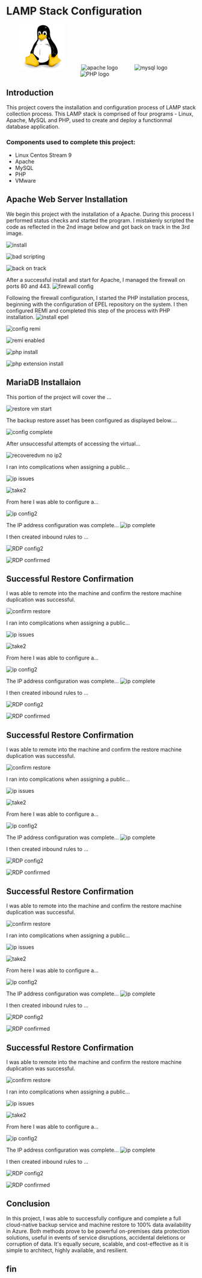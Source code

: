 # LAMP Stack Configuration

<div align="center">
  <img src="https://raw.githubusercontent.com/devicons/devicon/master/icons/linux/linux-original.svg" height="120" alt="linux logo"  />
  <img width="36" />
  <img src="https://seeklogo.com/images/A/apache-logo-89257496F9-seeklogo.com.png" height="120" alt="apache logo"  />
  <img width="36" />
  <img src="https://cdn.jsdelivr.net/gh/devicons/devicon/icons/mysql/mysql-original.svg" height="120" alt="mysql logo"  />
  <img width="36" />
  <img src="https://upload.wikimedia.org/wikipedia/commons/thumb/2/27/PHP-logo.svg/2560px-PHP-logo.svg.png" height="110" alt="PHP logo"  />
  <img width="30" />
</div>

## Introduction

This project covers the installation and configuration process of LAMP stack collection process. This LAMP stack is comprised of four programs - Linux, Apache, MySQL and PHP, used to create and deploy a functionmal database application. 

### Components used to complete this project:

- Linux Centos Stream 9
- Apache
- MySQL
- PHP
- VMware

## Apache Web Server Installation

We begin this project with the installation of a Apache. During this process I performed status checks and started the program. I mistakenly scripted the code as reflected in the 2nd image below and got back on track in the 3rd image.

![install](https://imgur.com/jBQejrd.jpg)

![bad scripting](https://imgur.com/LBc9PUh.jpg) 

![back on track](https://imgur.com/4Bh8LdG.jpg)

After a successful install and start for Apache, I managed the firewall on ports 80 and 443.
![firewall config](https://imgur.com/DpZ6Tx1.jpg) 

Following the firewall configuration, I started the PHP installation process, beginning with the configuration of EPEL repository on the system. I then configured REMI and completed this step of the process with PHP installation.
![install epel](https://imgur.com/vXBZtD3.jpg) 

![config remi](https://imgur.com/JZ4vhgO.jpg) 

![remi enabled](https://imgur.com/zco7Ink.jpg) 

![php install](https://imgur.com/YNGoilw.jpg) 

![php extension install](https://imgur.com/1WU2rba.jpg) 

## MariaDB Installaion

This portion of the project will cover the ...

![restore vm start](https://imgur.com/J31VDcT.jpg) 

The backup restore asset has been configured as displayed below....

![config complete](https://imgur.com/H09pOrL.jpg) 

After unsuccessful attempts of accessing the virtual...

![recoveredvm no ip2](https://imgur.com/IbsfzN3.jpg) 

I ran into complications when assigning a public...

![ip issues](https://imgur.com/eLXry5H.jpg) 

![take2](https://imgur.com/1Jat4nX.jpg) 

From here I was able to configure a...

![ip config2](https://imgur.com/iMre9vk.jpg) 

The IP address configuration was complete...
![ip complete](https://imgur.com/pxHT5iG.jpg) 

I then created inbound rules to ...

![RDP config2](https://imgur.com/jCBMu0l.jpg) 

![RDP confirmed](https://imgur.com/yHgH8GP.jpg) 

## Successful Restore Confirmation
I was able to remote into the machine and confirm the restore machine duplication was successful.

![confirm restore](https://imgur.com/YifEubJ.jpg) 

I ran into complications when assigning a public...

![ip issues](https://imgur.com/aBWX388.jpg) 

![take2](https://imgur.com/ojQllTe.jpg) 

From here I was able to configure a...

![ip config2](https://imgur.com/EJLmQpy.jpg) 

The IP address configuration was complete...
![ip complete](https://imgur.com/OPmEvyy.jpg) 

I then created inbound rules to ...

![RDP config2](https://imgur.com/a5pimMP.jpg) 

![RDP confirmed](https://imgur.com/CDaO1A6.jpg) 

## Successful Restore Confirmation
I was able to remote into the machine and confirm the restore machine duplication was successful.

![confirm restore](https://imgur.com/gWZjdta.jpg) 

I ran into complications when assigning a public...

![ip issues](https://imgur.com/yaxRtLy.jpg) 

![take2](https://imgur.com/HSGIasf.jpg) 

From here I was able to configure a...

![ip config2](https://imgur.com/fwrgRYW.jpg) 

The IP address configuration was complete...
![ip complete](https://imgur.com/SyKNHBB.jpg) 

I then created inbound rules to ...

![RDP config2](.jpg) 

![RDP confirmed](.jpg) 

## Successful Restore Confirmation
I was able to remote into the machine and confirm the restore machine duplication was successful.

![confirm restore](.jpg) 

I ran into complications when assigning a public...

![ip issues](.jpg) 

![take2](.jpg) 

From here I was able to configure a...

![ip config2](.jpg) 

The IP address configuration was complete...
![ip complete](.jpg) 

I then created inbound rules to ...

![RDP config2](.jpg) 

![RDP confirmed](.jpg) 

## Successful Restore Confirmation
I was able to remote into the machine and confirm the restore machine duplication was successful.

![confirm restore](.jpg) 

I ran into complications when assigning a public...

![ip issues](.jpg) 

![take2](.jpg) 

From here I was able to configure a...

![ip config2](.jpg) 

The IP address configuration was complete...
![ip complete](.jpg) 

I then created inbound rules to ...

![RDP config2](.jpg) 

![RDP confirmed](.jpg) 

## Conclusion
In this project, I was able to successfully configure and complete a full cloud-native backup service and machine restore to 100% data availability in Azure. Both methods prove to be powerful on-premises data protection solutions, useful in events of service disruptions, accidental deletions or corruption of data. It's equally secure, scalable, and cost-effective as it is simple to architect, highly available, and resilient.

## fin
